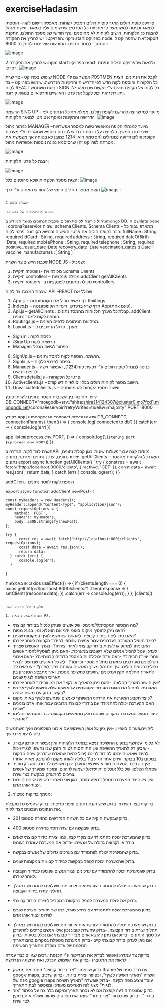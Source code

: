 # exerciseHadasim
פרויקט קופת חולים 
מאגר קופות חולים המכיל לקוחות. מאפשר רישום לקוח- הוספתו למאגר וכניסה למשתמש- לראות את כל הפרטים שרשומים עליו במאגר. וגישת מנהל להצגת כל הלקוחות, חישוב לקוחות לא מחוסנים וגרף חודשי של מספר החולים.
התקנת הפרויקט
1 יש להריץ את הפקודה: npm start בפרויקט node.  ולראות שהפרויקט לport  8000 והתחבר למסד נתונים.
ההודעות שצריכות להתקבל:
 
 ![image](https://github.com/shira-aviram/exerciseHadasim/assets/118628219/540bdbbb-15ce-4ee0-875c-c92f5aab2c07)

2 יש להריץ את הפקודה:npm start  בפרויקט react. ולראות שהפרויקט הצליח ונפתח דפדפן.
 ![image](https://github.com/shira-aviram/exerciseHadasim/assets/118628219/dc6a65c9-6695-439c-99f7-aeb53144b2a0)

שימוש בפרויקט – צד שרת NODE
אפשר גם ע"י POSTMEN לקבל את הנתונים.
הצגת כל הלקוחות והוספת לקוח חדש לפי הדרישות והתקינות הנדרשת.
שימוש בפרויקט – צד לקוח REACT
כניסת משתמש SIGN IN- כל לקוח של הקופת חולים ע"י הקשת שם מלא ותעודת זהות יכול לקבל את פרטיו האישיים והרפואיים בנושא קורונה.
 
![image](https://github.com/shira-aviram/exerciseHadasim/assets/118628219/a9ad8b10-8158-4ccc-9c2d-0f51977258a0)

הרשמה SING UP – מיועד למי שרוצה להרשם לקופת חולים. ממלא את כל הנתונים לפי הדרישה והתקינות ומוסף אוטומטי למאגר הלקוחות.
 ![image](https://github.com/shira-aviram/exerciseHadasim/assets/118628219/f8e64acd-f08c-4133-8fa2-6e57bd9bc261)












כפתור ניהול MANAGER –מיועד למנהלי הקופה ומאפשר גישה למספר אפשרויות שיפורטו בהמשך.
בלחיצה על הכפתור נדרש להכניס סיסמא שמוגדרת ע"י מערכת הקופת חולים וידועה למנהלים (הסיסמא היא: 1234 כמובן לא בטוחה אך משמשת את מטרתה לפרויקט זה)
שהסיסמא נכונה נוספות אפשרויות ניהול:
 
![image](https://github.com/shira-aviram/exerciseHadasim/assets/118628219/331bfe23-bbf3-495c-a12b-923afb0e6ec2)

הצגת כל פרטי הלקוחות:
 
![image](https://github.com/shira-aviram/exerciseHadasim/assets/118628219/33bce4ae-a926-4932-b0e9-3be998828abc)




הצגת מספר הלקוחות שלא מחוסנים כלל:
 ![image](https://github.com/shira-aviram/exerciseHadasim/assets/118628219/bc183486-aa22-4a8b-a7b1-8b8972f50338)

הצגת מספר החולים היומי של החודש האחרון ע"י גרף
![image](https://github.com/shira-aviram/exerciseHadasim/assets/118628219/3c064163-ee66-461e-a8aa-38de291b68fe)
:
 
                                                                                                                                                                  שאלת בונוס 2-
                                                                                                                                                                  מפרט ארכיטקטוני של המערכת 
ניהול קורונה לקופת חולים
שכבת הנתונים 
מאגר המידע בmongo DB.
שם הdata base : coronaReservior
שם ה: schema  Clients.
Schema Clients  - מתארת עבור כל חבר בקופת חולים את פרטיו האישים ובנושא הקורונה.
פרטי לקוח:
 fullName : String, required
  idCard : String, required
  address : String, required
  dateOfBirth :Date, required
  mobilePhone : String, required
  telephone : String, required
  positive_result_date :Date
  recovery_date :Date
  vaccination_dates :[ Date ]
  vaccine_manufacturers :[ String ] 



שכבת היישום
צד השרת NODE.JS -
שמכיל:
1.	תיקיית models- מכילה את Schema Clients  
2.	תיקיית controllers – מכילה פונקציות:addClient getAllClients  
3.	תיקיית routers- מכילה ניתובים לפונקציות ב controllers

שכבת המצגת
צד לקוח, API –REACT
שכולל את :
1.	App.js – דף ראשי. מכיל את הקומפוננטה Routings 
2.	Index.js –  הדף שרץ בדפדפן. רינדור הקומפוננטה App(פעם אחת).
3.	Api.js – getAllClients  : קבלת כל מערך הלקוחות מהמסד נתונים. addClient: הוספת לקוח למסד נתונים.
4.	Routings.js – מכיל את הניתובים לדפים השונים.
5.	Layout.js – מערך, סרגל הניתובים ל: 
- Sign In : כניסת לקוח
- :Sign Up הרשמת לקוח
- Manager: כפתור לגישת מנהל
6.	SignUp.js – הרשמה. הוספת לקוח למסד נתונים.
7.	SignIn.js – כניסה לפרטי הלקוח.
8.	Manager.js – כניסה למנהל קופת חולים  ע"י הקשת קוד(1234), ואפשור גישה לדפים הבאים:
9.	Clientsdetails.js – פרטי כל הלקוחות.
10.	Activeclients.js – חישוב מספר לקוחות חולים בכל יום לפי חודש קודם.
11.	Unvacciatedclients.js – חישוב מספר לקוחות לא מחוסנים.


החיבור בין השכבות
המסד נתונים לשרת:
קובץ .env
DB_CONNECT="mongodb+srv://shira:shira214124307@cluster0.mp7fcd1.mongodb.net/coronaReservoir?retryWrites=true&w=majority"
PORT=8000

בקובץ app.js
mongoose.connect(process.env.DB_CONNECT, connectionParams)
    .then(() => {
        console.log('connected to db')
    }).catch(err => {
        console.log(err)
    })

app.listen(process.env.PORT, () => { console.log(`listening port ${process.env.PORT}`) })






השרת לצד לקוח:
הגדרה בAPI נקודות קצה עבור פעולות שונות, כגון קבלת נתונים, יצירת נתונים, עדכון נתונים ומחיקת נתונים.
getAllClients – הצגת כל הלקוחות מהמסד נתונים
export async function getAllClients() {
    try {
          const res = await fetch('http://localhost:8000/clients', { method: 'GET' });
          const data = await res.json();
          return data;
      } catch (err) {
          console.log(err);
      }
}

addClient- הוספת לקוח למסד נתונים

  export async function addClient(newPost) {

    const myHeaders = new Headers();
    myHeaders.append("Content-Type", "application/json");
    const requestOptions = {
        method: 'POST',
        headers: myHeaders,
        body: JSON.stringify(newPost),
    };

    try {
          const res = await fetch('http://localhost:8000/clients', requestOptions);
          const data = await res.json();
          return data;
      } catch (err) {
          console.log(err);
      }

}


או באמצעות :axios
  useEffect(() => {
    if (clients.length === 0)  {
      axios.get('http://localhost:8000/clients/')
        .then(response => {
          setClients(response.data);
        })
        .catch(err => console.log(err));
    }
  }, [clients])
  



                                                                                                                                                                  חלק ב של התרגיל השני-
                                                                                                                                                                  1. הערות/שאלות מאת RR: 
- מה המספר המקסימלי/מינימלי של אנשים שניתן לכלול בבידוד קבוצתי?
- האם ניתן להוסיף מיקום באופן ידני אם הוא לא זמין בגוגל מפות?
- האם ניתן ליצור בידוד קבוצתי לאנשים שנחשפו לנגיף במקומות שונים?
- כיצד תטפל המערכת בעדכונים עבור אנשים שנוספו לבידוד הקבוצה לאחר יצירתו?
- האם ניתן למחוק או לשנות בידוד קבוצתי לאחר יצירתו?
-מערך האנשים שצריך לעדכן עלול להכיל אנשים שלא רשומים במערכת.
-האם ניתן להוסיף/להסיר אנשים אחרי יצירת הבידוד?
-האם אדם יכול להיות במספר בדודים קבוצתיים?
-האם איכוני הטלפונים מעודכנים כשאדם מחליף מספר וכדומה?
-לא כל האנשים שנחשפו לנגיף כלולים בקופת חולים. איך מתנהל מערך האנשים שאותם צריך לעדכן?
-יש לשים לב לתאריך החלמה תקין ועדכונים שוטפים לחשיפה נוספת. ואיך מתבצע הסנכרון בין תאריכי חשיפה לנגיף שונים
- אין חישוב תאריך החלמה.
-האם ניתן להאריך או לקצר את זמן הבידוד לאחר יצירתו?
- האם ניתן להחיל את תכונת הבידוד הקבוצתית על אנשים שלא נחשפו לנגיף אך היו בקשר הדוק עם מישהו שהיה?
- כיצד תקבע המערכת את הרדיוס המשותף לאנשים שנחשפו לנגיף באותו מקום?
- האם המערכת יכולה להתמודד עם בידודי קבוצות מרובים עבור אותו אדם בזמנים שונים?
- כיצד תטפל המערכת במקרים שבהם חלק מהאנשים בקבוצה כבר חוסנו או החלימו מהנגיף?


ליקויים/פערים באפיון:
-אין ציון על אופן השימוש עם איכוני הטלפונים ואיך משתמשים בזה לדעת מי נחשף.
- לא כל מי שנחשף במקום החשיפה נמצא במאגר הלקוחות ואין אפשרות עדכון עבורו.
-יש ציון רק לתאריך החשיפה ואין התייחסות לטווח הזמן שבו נחשפו לנגיף ויכול להיות שאנשים יכנסו לבידוד לחינם.(יכול להיות שהאדם שהדביק שהה 5 דקות במקום ב10 בבוקר. ואדם אחר הגיע ב11 בלילה לאותו מקום ולא נדבק מאותו אחד)
- אין ציון כיצד המערכת תוודא שאנשי המערך אכן חשופים לווירוס. הוא רק מזכיר שסמלי הטלפון של כלל אוכלוסיית ישראל ישמשו לזיהוים, ומזכיר שמערך של אנשים צריכים להתעדכן בבקשה בצד שרת.
- איון ציון כיצד המערכת תטפל במידע סותר, כגון שני תאריכי חשיפה שונים לווירוס עבור אותו אדם.

2. מסמך בדיקות לפיצ'ר:

בדיקות בצד השרת: 
-בדוק שיש הגנת נתונים ומפני פריצות
-בדוק שהמערכת מקבלת את הנתונים הנכונים מצד לקוח.
- בדוק שבקשה חוקית עם כל השדות הנדרשים מחזירה סטטוס 201.
- בדוק שבקשה עם שדה חסר מחזירה סטטוס 400.
- בדוק שהמערכת יכולה להתמודד עם מקרי קצה, כמו יצירת בידוד קבוצתי לאדם בודד או לקבוצה גדולה של אנשים.
-בדוק אם המערכת עומדת בעומס
- בדוק שהמערכת יכולה להתמודד עם מערכים גדולים של אנשים בבקשה. 
- בדוק שהמערכת יכולה לטפל בבקשות לבידוד קבוצות במקומות שונים.

- בדוק שהמערכת יכולה להתמודד עם עדכונים עבור אנשים שנוספו לבידוד הקבוצה לאחר יצירתו.
- בדוק שהמערכת יכולה להתמודד עם שגיאות או חריגים שעלולים להתרחש במהלך תהליך יצירת בידוד הקבוצה.
- בדוק את יכולת המערכת לטפל בבקשות במקביל ליצירת בידוד קבוצתי. 
- בדוק שהמערכת יכולה  להתמודד עם מידע סותר, כמו שני תאריכי חשיפה שונים לווירוס עבור אותו אדם.
- בדוק שהמערכת יכולה להתמודד עם שגיאות או חריגות שעלולים להתרחש במהלך תהליך יצירת בידוד הקבוצה.
-בדוק שהשרת קובע נכון אילו אנשים צריכים להתעדכן על סמך הנתונים
-בדוק אם ניתן להוציא אדם מבידוד קבוצתי אם נכלל בטעות
-בדוק אם ניתן לעדכן בידוד קבוצתי קיים
-בדוק המערכת מטפלת במקרים בהם תאריך החלמה של אדם מוקדם מתאריך החשיפה


בדיקת צד עמדה:
(אפשר לבדוק את הבדיקות ע"י הכנסת ערכים שגויים בצד עמדה ולראות את התגובה)
-בדוק את השימוש הכללי, ואת התצוגה הנדרשת.
- בדוק שכפתור "צור בידוד קבוצה" פותח את ממשק Iframe עם רכיב מפה של google maps, השדה "תאריך חשיפה לנגיף", וכפתור יצירת בידוד.
-בדוק שרכיב מפה של google maps  עובד ומציג מפה תקינה.
-בדוק שהשדה "תאריך חשיפה לנגיף" מציג לוח תאריכים מעודכן ומאפשר לבחור תאריך.
- בדוק שמוצגת הודעה קופצת אם לא נבחר תאריך/מיקום בלחיצה על כפתור "צור בידוד".
-בדוק שהכפתור "צור בידוד" שומר את הפרטים שהוזנו ושולח אותם תקין לצד שרת.


